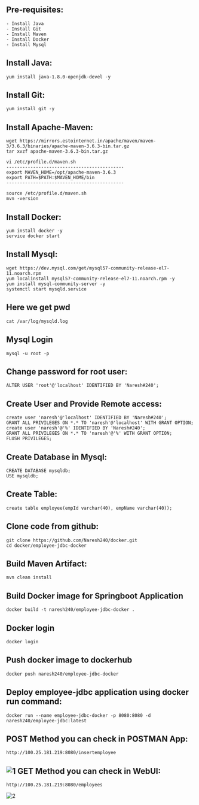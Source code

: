 Pre-requisites:
-------
    - Install Java
    - Install Git
    - Install Maven
    - Install Docker
    - Install Mysql
Install Java:
------
    yum install java-1.8.0-openjdk-devel -y
Install Git:
-------
    yum install git -y
Install Apache-Maven:
-------------
	wget https://mirrors.estointernet.in/apache/maven/maven-3/3.6.3/binaries/apache-maven-3.6.3-bin.tar.gz
	tar xvzf apache-maven-3.6.3-bin.tar.gz
	
	vi /etc/profile.d/maven.sh
	--------------------------------------------
	export MAVEN_HOME=/opt/apache-maven-3.6.3
	export PATH=$PATH:$MAVEN_HOME/bin
	--------------------------------------------
	
	source /etc/profile.d/maven.sh
	mvn -version
Install Docker:
------
    yum install docker -y
    service docker start
Install Mysql:
-----
    wget https://dev.mysql.com/get/mysql57-community-release-el7-11.noarch.rpm
    yum localinstall mysql57-community-release-el7-11.noarch.rpm -y
    yum install mysql-community-server -y
    systemctl start mysqld.service
Here we get pwd
---
    cat /var/log/mysqld.log
Mysql Login
----
    mysql -u root -p
Change password for root user:
--------
    ALTER USER 'root'@'localhost' IDENTIFIED BY 'Naresh#240';
Create User and Provide Remote access:
-----------
    create user 'naresh'@'localhost' IDENTIFIED BY 'Naresh#240';
    GRANT ALL PRIVILEGES ON *.* TO 'naresh'@'localhost' WITH GRANT OPTION;
    create user 'naresh'@'%' IDENTIFIED BY 'Naresh#240';
    GRANT ALL PRIVILEGES ON *.* TO 'naresh'@'%' WITH GRANT OPTION;
    FLUSH PRIVILEGES;
Create Database in Mysql:
------
    CREATE DATABASE mysqldb;
    USE mysqldb;
Create Table:
-----
    create table employee(empId varchar(40), empName varchar(40));

Clone code from github:
-------
    git clone https://github.com/Naresh240/docker.git
    cd docker/employee-jdbc-docker   
Build Maven Artifact:
-------
    mvn clean install
Build Docker image for Springboot Application
--------------
    docker build -t naresh240/employee-jdbc-docker .
Docker login
-------------
    docker login
Push docker image to dockerhub
-----------
    docker push naresh240/employee-jdbc-docker
Deploy employee-jdbc application using docker run command:
-----------
    docker run --name employee-jdbc-docker -p 8080:8080 -d naresh240/employee-jdbc:latest
POST Method you can check in POSTMAN App:
-------
    http://100.25.181.219:8080/insertemployee
![1](https://user-images.githubusercontent.com/58024415/82552146-2ad55f80-9b7f-11ea-9526-89ea01e4fb6b.png)
GET Method you can check in WebUI:
---------
    http://100.25.181.219:8080/employees
![2](https://user-images.githubusercontent.com/58024415/82552150-2c068c80-9b7f-11ea-89d5-e93074704d92.png)
